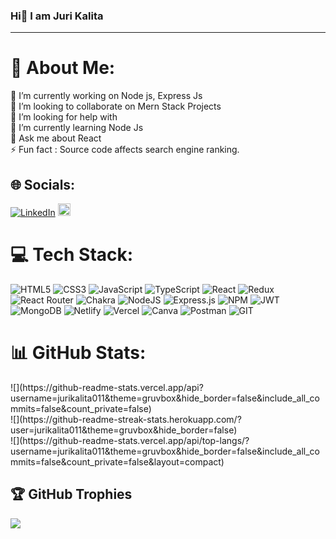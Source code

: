 
### Hi👋 I am Juri Kalita
<hr/>



# 💫 About Me: 

🔭 I’m currently working on Node js, Express Js<br>👯 I’m looking to collaborate on Mern Stack Projects<br>🤝 I’m looking for help with <br>🌱 I’m currently learning Node Js<br>💬 Ask me about React<br>⚡ Fun fact : Source code affects search engine ranking.


## 🌐 Socials:
[![LinkedIn](https://img.shields.io/badge/LinkedIn-%230077B5.svg?logo=linkedin&logoColor=white)](https://www.linkedin.com/in/juri-kalita-2b98b2246/)
<a href="https://jurikalita011.github.io/" target="_blank">
    <img src="https://img.shields.io/static/v1?message=Portfolio&logo=data:image/svg+xml;base64,INSERT_LOGO_ENCODED_HERE&label=&color=INSERT_COLOR_HERE&logoColor=INSERT_LOGO_COLOR_HERE&labelColor=&style=for-the-badge" height="20" alt="portfolio logo"/>
  </a>

# 💻 Tech Stack:
![HTML5](https://img.shields.io/badge/html5-%23E34F26.svg?style=for-the-badge&logo=html5&logoColor=white) ![CSS3](https://img.shields.io/badge/css3-%231572B6.svg?style=for-the-badge&logo=css3&logoColor=white) ![JavaScript](https://img.shields.io/badge/javascript-%23323330.svg?style=for-the-badge&logo=javascript&logoColor=%23F7DF1E) ![TypeScript](https://img.shields.io/badge/typescript-%23007ACC.svg?style=for-the-badge&logo=typescript&logoColor=white) ![React](https://img.shields.io/badge/react-%2320232a.svg?style=for-the-badge&logo=react&logoColor=%2361DAFB) ![Redux](https://img.shields.io/badge/redux-%23593d88.svg?style=for-the-badge&logo=redux&logoColor=white) ![React Router](https://img.shields.io/badge/React_Router-CA4245?style=for-the-badge&logo=react-router&logoColor=white) ![Chakra](https://img.shields.io/badge/chakra-%234ED1C5.svg?style=for-the-badge&logo=chakraui&logoColor=white) ![NodeJS](https://img.shields.io/badge/node.js-6DA55F?style=for-the-badge&logo=node.js&logoColor=white) ![Express.js](https://img.shields.io/badge/express.js-%23404d59.svg?style=for-the-badge&logo=express&logoColor=%2361DAFB) ![NPM](https://img.shields.io/badge/NPM-%23000000.svg?style=for-the-badge&logo=npm&logoColor=white) ![JWT](https://img.shields.io/badge/JWT-black?style=for-the-badge&logo=JSON%20web%20tokens) ![MongoDB](https://img.shields.io/badge/MongoDB-%234ea94b.svg?style=for-the-badge&logo=mongodb&logoColor=white) ![Netlify](https://img.shields.io/badge/netlify-%23000000.svg?style=for-the-badge&logo=netlify&logoColor=#00C7B7) ![Vercel](https://img.shields.io/badge/vercel-%23000000.svg?style=for-the-badge&logo=vercel&logoColor=white) ![Canva](https://img.shields.io/badge/Canva-%2300C4CC.svg?style=for-the-badge&logo=Canva&logoColor=white) ![Postman](https://img.shields.io/badge/Postman-FF6C37?style=for-the-badge&logo=postman&logoColor=white) ![GIT](https://img.shields.io/badge/Git-fc6d26?style=for-the-badge&logo=git&logoColor=white)
# 📊 GitHub Stats:
<div margin="auto">
    ![](https://github-readme-stats.vercel.app/api?username=jurikalita011&theme=gruvbox&hide_border=false&include_all_commits=false&count_private=false)<br/>
![](https://github-readme-streak-stats.herokuapp.com/?user=jurikalita011&theme=gruvbox&hide_border=false)<br/>
![](https://github-readme-stats.vercel.app/api/top-langs/?username=jurikalita011&theme=gruvbox&hide_border=false&include_all_commits=false&count_private=false&layout=compact)
</div>

## 🏆 GitHub Trophies
![](https://github-profile-trophy.vercel.app/?username=jurikalita011&theme=onedark&no-frame=false&no-bg=true&margin-w=4)


<!-- Proudly created with GPRM ( https://gprm.itsvg.in ) -->
